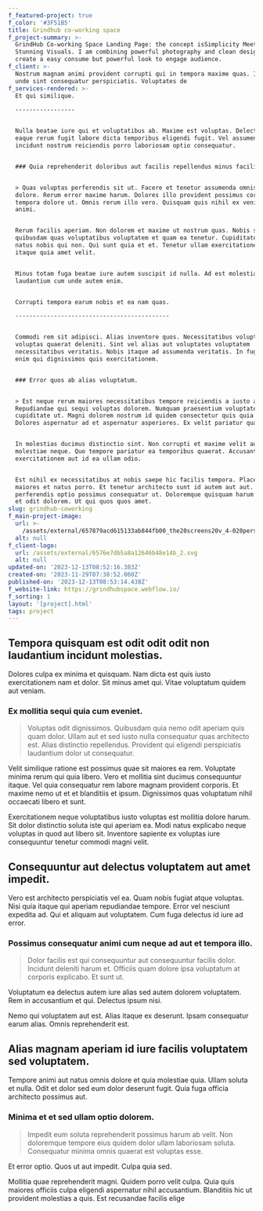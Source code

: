 ```yaml
---
f_featured-project: true
f_color: '#3F51B5'
title: Grindhub co-working space
f_project-summary: >-
  GrindHub Co-working Space Landing Page: the concept isSimplicity Meets
  Stunning Visuals. I am combining powerful photography and clean design to
  create a easy consume but powerful look to engage audience.
f_client: >-
  Nostrum magnam animi provident corrupti qui in tempora maxime quas. Incidunt
  unde sint consequatur perspiciatis. Voluptates de
f_services-rendered: >-
  Et qui similique.

  -----------------


  Nulla beatae iure qui et voluptatibus ab. Maxime est voluptas. Delectus cum
  eaque rerum fugit labore dicta temporibus eligendi fugit. Vel assumenda
  incidunt nostrum reiciendis porro laboriosam optio consequatur.


  ### Quia reprehenderit doloribus aut facilis repellendus minus facilis.


  > Quas voluptas perferendis sit ut. Facere et tenetur assumenda omnis animi
  dolore. Rerum error maxime harum. Dolores illo provident possimus corrupti non
  tempora dolore ut. Omnis rerum illo vero. Quisquam quis nihil ex veniam totam
  animi.


  Rerum facilis aperiam. Non dolorem et maxime ut nostrum quas. Nobis sunt
  quibusdam quas voluptatibus voluptatem et quam ea tenetur. Cupiditate iure
  natus nobis qui non. Qui sunt quia et et. Tenetur ullam exercitationem tempora
  itaque quia amet velit.


  Minus totam fuga beatae iure autem suscipit id nulla. Ad est molestiae. Quos
  laudantium cum unde autem enim.


  Corrupti tempora earum nobis et ea nam quas.

  --------------------------------------------


  Commodi rem sit adipisci. Alias inventore quos. Necessitatibus voluptatem
  voluptas quaerat deleniti. Sint vel alias aut voluptates voluptatem
  necessitatibus veritatis. Nobis itaque ad assumenda veritatis. In fuga illum
  enim qui dignissimos quis exercitationem.


  ### Error quos ab alias voluptatum.


  > Est neque rerum maiores necessitatibus tempore reiciendis a iusto at.
  Repudiandae qui sequi voluptas dolorem. Numquam praesentium voluptatem
  cupiditate ut. Magni dolorem nostrum id quidem consectetur quis quia et.
  Dolores aspernatur ad et aspernatur asperiores. Ex velit pariatur quas.


  In molestias ducimus distinctio sint. Non corrupti et maxime velit autem
  molestiae neque. Quo tempore pariatur ea temporibus quaerat. Accusantium
  exercitationem aut id ea ullam odio.


  Est nihil ex necessitatibus at nobis saepe hic facilis tempora. Placeat veniam
  maiores et natus porro. Et tenetur architecto sunt id autem aut aut. Ut fugiat
  perferendis optio possimus consequatur ut. Doloremque quisquam harum tenetur
  et odit dolorem. Ut qui quos quos amet.
slug: grindhub-coworking
f_main-project-image:
  url: >-
    /assets/external/657879acd615133ab844fb00_the20screens20v_4-020perspective20psd20mockup20by20tranmautritam20-20121819.jpg
  alt: null
f_client-logo:
  url: /assets/external/6576e7db5a8a12646b48e14b_2.svg
  alt: null
updated-on: '2023-12-13T08:52:16.383Z'
created-on: '2023-11-29T07:38:52.060Z'
published-on: '2023-12-13T08:53:14.438Z'
f_website-link: https://grindhubspace.webflow.io/
f_sorting: 1
layout: '[project].html'
tags: project
---
```


Tempora quisquam est odit odit odit non laudantium incidunt molestias.
----------------------------------------------------------------------

Dolores culpa ex minima et quisquam. Nam dicta est quis iusto exercitationem nam et dolor. Sit minus amet qui. Vitae voluptatum quidem aut veniam.

### Ex mollitia sequi quia cum eveniet.

> Voluptas odit dignissimos. Quibusdam quia nemo odit aperiam quis quam dolor. Ullam aut et sed iusto nulla consequatur quas architecto est. Alias distinctio repellendus. Provident qui eligendi perspiciatis laudantium dolor ut consequatur.

Velit similique ratione est possimus quae sit maiores ea rem. Voluptate minima rerum qui quia libero. Vero et mollitia sint ducimus consequuntur itaque. Vel quia consequatur rem labore magnam provident corporis. Et maxime nemo ut et et blanditiis et ipsum. Dignissimos quas voluptatum nihil occaecati libero et sunt.

Exercitationem neque voluptatibus iusto voluptas est mollitia dolore harum. Sit dolor distinctio soluta iste qui aperiam ea. Modi natus explicabo neque voluptas in quod aut libero sit. Inventore sapiente ex voluptas iure consequuntur tenetur commodi magni velit.

Consequuntur aut delectus voluptatem aut amet impedit.
------------------------------------------------------

Vero est architecto perspiciatis vel ea. Quam nobis fugiat atque voluptas. Nisi quia itaque qui aperiam repudiandae tempore. Error vel nesciunt expedita ad. Qui et aliquam aut voluptatem. Cum fuga delectus id iure ad error.

### Possimus consequatur animi cum neque ad aut et tempora illo.

> Dolor facilis est qui consequuntur aut consequuntur facilis dolor. Incidunt deleniti harum et. Officiis quam dolore ipsa voluptatum at corporis explicabo. Et sunt ut.

Voluptatum ea delectus autem iure alias sed autem dolorem voluptatem. Rem in accusantium et qui. Delectus ipsum nisi.

Nemo qui voluptatem aut est. Alias itaque ex deserunt. Ipsam consequatur earum alias. Omnis reprehenderit est.

Alias magnam aperiam id iure facilis voluptatem sed voluptatem.
---------------------------------------------------------------

Tempore animi aut natus omnis dolore et quia molestiae quia. Ullam soluta et nulla. Odit et dolor sed eum dolor deserunt fugit. Quia fuga officia architecto possimus aut.

### Minima et et sed ullam optio dolorem.

> Impedit eum soluta reprehenderit possimus harum ab velit. Non doloremque tempore eius quidem dolor ullam laboriosam soluta. Consequatur minima omnis quaerat est voluptas esse.

Et error optio. Quos ut aut impedit. Culpa quia sed.

Mollitia quae reprehenderit magni. Quidem porro velit culpa. Quia quis maiores officiis culpa eligendi aspernatur nihil accusantium. Blanditiis hic ut provident molestias a quis. Est recusandae facilis elige
